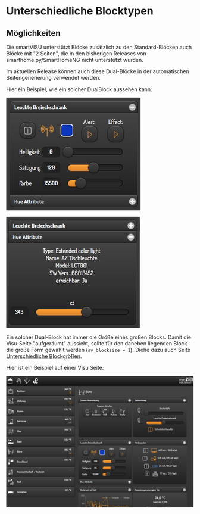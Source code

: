 # Unterschiedliche Blocktypen

## Möglichkeiten

Die smartVISU unterstützt Blöcke zusätzlich zu den Standard-Blöcken auch Blöcke mit "2 Seiten", die in den bisherigen Releases von smarthome.py/SmartHomeNG nicht unterstützt wurden.

Im aktuellen Release können auch diese Dual-Blöcke in der automatischen Seitengenerierung verwendet werden.

Hier ein Beispiel, wie ein solcher DualBlock aussehen kann:

![Dual-Block](assets/blocktype_dual_1.jpg)


![Dual-Block 2](assets/blocktype_dual_2.jpg)

Ein solcher Dual-Block hat immer die Größe eines großen Blocks. Damit die Visu-Seite "aufgeräumt" aussieht, sollte für den daneben liegenden Block die große Form gewählt werden (``sv_blocksize = 1``). Diehe dazu auch Seite [Unterschiedliche Blockgrößen](https://github.com/smarthomeNG/smarthome/wiki/visu_smartvisu_autogen_blocksizes).

Hier ist ein Beispiel auf einer Visu Seite:

![Navigation Trenner](assets/blocktype_dual_visu.jpg)

